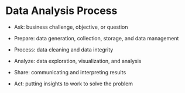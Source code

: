# Data Analysis Process
 * Ask: business challenge, objective, or question

 * Prepare: data generation, collection, storage, and data management

 * Process: data cleaning and data integrity

 * Analyze: data exploration, visualization, and analysis

 * Share: communicating and interpreting results 

 * Act:  putting  insights to work to solve the problem
